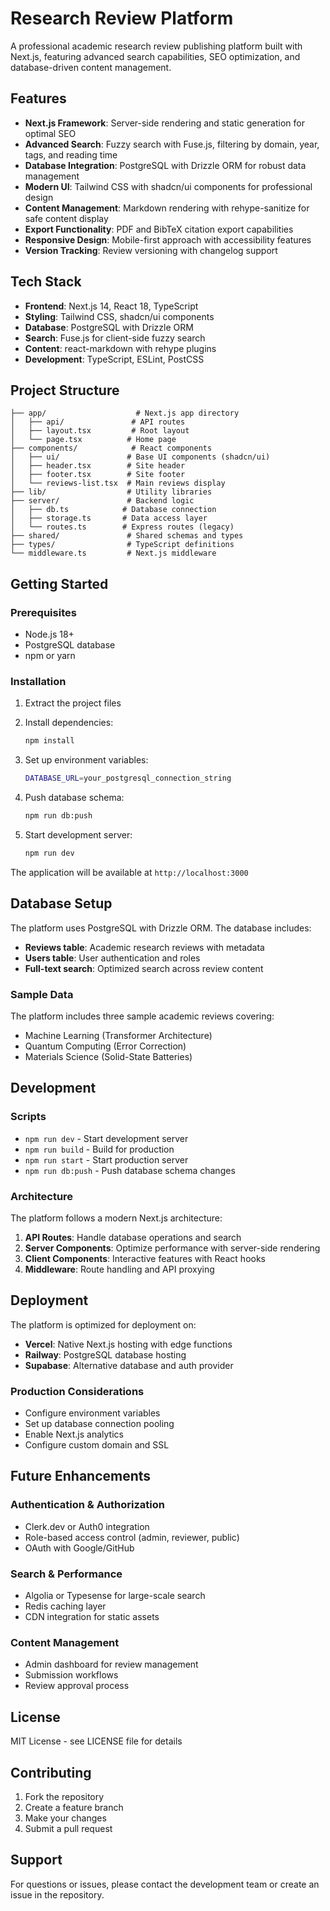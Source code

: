 # Research Review Platform

A professional academic research review publishing platform built with Next.js, featuring advanced search capabilities, SEO optimization, and database-driven content management.

## Features

- **Next.js Framework**: Server-side rendering and static generation for optimal SEO
- **Advanced Search**: Fuzzy search with Fuse.js, filtering by domain, year, tags, and reading time
- **Database Integration**: PostgreSQL with Drizzle ORM for robust data management
- **Modern UI**: Tailwind CSS with shadcn/ui components for professional design
- **Content Management**: Markdown rendering with rehype-sanitize for safe content display
- **Export Functionality**: PDF and BibTeX citation export capabilities
- **Responsive Design**: Mobile-first approach with accessibility features
- **Version Tracking**: Review versioning with changelog support

## Tech Stack

- **Frontend**: Next.js 14, React 18, TypeScript
- **Styling**: Tailwind CSS, shadcn/ui components
- **Database**: PostgreSQL with Drizzle ORM
- **Search**: Fuse.js for client-side fuzzy search
- **Content**: react-markdown with rehype plugins
- **Development**: TypeScript, ESLint, PostCSS

## Project Structure

```
├── app/                    # Next.js app directory
│   ├── api/               # API routes
│   ├── layout.tsx         # Root layout
│   └── page.tsx          # Home page
├── components/            # React components
│   ├── ui/               # Base UI components (shadcn/ui)
│   ├── header.tsx        # Site header
│   ├── footer.tsx        # Site footer
│   └── reviews-list.tsx  # Main reviews display
├── lib/                  # Utility libraries
├── server/               # Backend logic
│   ├── db.ts            # Database connection
│   ├── storage.ts       # Data access layer
│   └── routes.ts        # Express routes (legacy)
├── shared/               # Shared schemas and types
├── types/                # TypeScript definitions
└── middleware.ts         # Next.js middleware
```

## Getting Started

### Prerequisites

- Node.js 18+ 
- PostgreSQL database
- npm or yarn

### Installation

1. Extract the project files
2. Install dependencies:
   ```bash
   npm install
   ```

3. Set up environment variables:
   ```bash
   DATABASE_URL=your_postgresql_connection_string
   ```

4. Push database schema:
   ```bash
   npm run db:push
   ```

5. Start development server:
   ```bash
   npm run dev
   ```

The application will be available at `http://localhost:3000`

## Database Setup

The platform uses PostgreSQL with Drizzle ORM. The database includes:

- **Reviews table**: Academic research reviews with metadata
- **Users table**: User authentication and roles
- **Full-text search**: Optimized search across review content

### Sample Data

The platform includes three sample academic reviews covering:
- Machine Learning (Transformer Architecture)
- Quantum Computing (Error Correction)
- Materials Science (Solid-State Batteries)

## Development

### Scripts

- `npm run dev` - Start development server
- `npm run build` - Build for production
- `npm run start` - Start production server
- `npm run db:push` - Push database schema changes

### Architecture

The platform follows a modern Next.js architecture:

1. **API Routes**: Handle database operations and search
2. **Server Components**: Optimize performance with server-side rendering
3. **Client Components**: Interactive features with React hooks
4. **Middleware**: Route handling and API proxying

## Deployment

The platform is optimized for deployment on:

- **Vercel**: Native Next.js hosting with edge functions
- **Railway**: PostgreSQL database hosting
- **Supabase**: Alternative database and auth provider

### Production Considerations

- Configure environment variables
- Set up database connection pooling
- Enable Next.js analytics
- Configure custom domain and SSL

## Future Enhancements

### Authentication & Authorization
- Clerk.dev or Auth0 integration
- Role-based access control (admin, reviewer, public)
- OAuth with Google/GitHub

### Search & Performance
- Algolia or Typesense for large-scale search
- Redis caching layer
- CDN integration for static assets

### Content Management
- Admin dashboard for review management
- Submission workflows
- Review approval process

## License

MIT License - see LICENSE file for details

## Contributing

1. Fork the repository
2. Create a feature branch
3. Make your changes
4. Submit a pull request

## Support

For questions or issues, please contact the development team or create an issue in the repository.